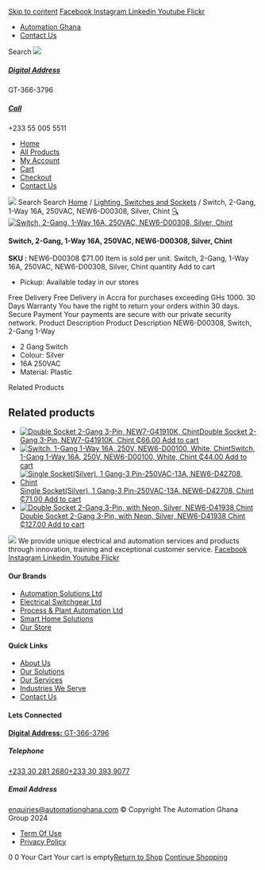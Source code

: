 [Skip to content](https://store.automationghana.com/product/switch-new6-d00308-chint/#content)
[ Facebook ](https://www.facebook.com/automationgh/) [ Instagram ](https://www.instagram.com/automationgh/) [ Linkedin ](https://www.linkedin.com/company/the-automation-ghana-limited/) [ Youtube ](https://www.youtube.com/channel/UCurrRDUSm5oIW39VXjn1u0w) [ Flickr ](https://www.flickr.com/photos/181794037@N07/)
  * [ Automation Ghana ](https://automationghana.com)
  * [ Contact Us ](https://store.automationghana.com/contact/)


Search
[ ![](https://store.automationghana.com/wp-content/uploads/2024/04/Website-TAGG-Logo-BLUE.png) ](https://store.automationghana.com/)
[ ](https://maps.app.goo.gl/m4xeaagWCNbLk4jM6)
#####  [ Digital Address ](https://maps.app.goo.gl/m4xeaagWCNbLk4jM6)
GT-366-3796 
[ ](tel:+233550055511)
#####  [ Call ](tel:+233550055511)
+233 55 005 5511 
  * [Home](https://store.automationghana.com/)
  * [All Products](https://store.automationghana.com/shop/)
  * [My Account](https://store.automationghana.com/my-account/)
  * [Cart](https://store.automationghana.com/cart/)
  * [Checkout](https://store.automationghana.com/checkout/)
  * [Contact Us](https://store.automationghana.com/contact/)


[![](https://store.automationghana.com/wp-content/uploads/2024/04/AutomationGhana_logo_white.png)](https://store.automationghana.com)
Search
Search
[Home](https://store.automationghana.com) / [Lighting, Switches and Sockets](https://store.automationghana.com/product-category/lighting-switches-and-sockets/) / Switch, 2-Gang, 1-Way 16A, 250VAC, NEW6-D00308, Silver, Chint
[🔍](https://store.automationghana.com/product/switch-new6-d00308-chint/)
[![Switch, 2-Gang, 1-Way 16A, 250VAC, NEW6-D00308, Silver, Chint](https://store.automationghana.com/wp-content/uploads/2020/04/ONLINE-STORE-SWITCH-10.jpg)](https://store.automationghana.com/wp-content/uploads/2020/04/ONLINE-STORE-SWITCH-10.jpg)
####  Switch, 2-Gang, 1-Way 16A, 250VAC, NEW6-D00308, Silver, Chint 
**SKU :** NEW6-D00308 
₵71.00
Item is sold per unit.
Switch, 2-Gang, 1-Way 16A, 250VAC, NEW6-D00308, Silver, Chint quantity
Add to cart
  * Pickup: Available today in our stores


Free Delivery 
Free Delivery in Accra for purchases exceeding GHs 1000. 
30 Days Warranty 
You have the right to return your orders within 30 days. 
Secure Payment 
Your payments are secure with our private security network. 
Product Description
Product Description
NEW6-D00308, Switch, 2-Gang 1-Way 
  * 2 Gang Switch
  * Colour: Silver
  * 16A 250VAC
  * Material: Plastic


Related Products 
## Related products
  * [![Double Socket 2-Gang 3-Pin, NEW7-G41910K, Chint](https://store.automationghana.com/wp-content/uploads/2020/04/SOCKET-2-300x300.jpg)Double Socket 2-Gang 3-Pin, NEW7-G41910K, Chint ₵66.00 ](https://store.automationghana.com/product/double-socket-new7-g41910k-chint/)
[Add to cart](https://store.automationghana.com/product/switch-new6-d00308-chint/?add-to-cart=1540)
  * [![Switch, 1-Gang 1-Way 16A, 250V, NEW6-D00100, White, Chint](https://store.automationghana.com/wp-content/uploads/2020/04/1-gang-white-300x300.jpg)Switch, 1-Gang 1-Way 16A, 250V, NEW6-D00100, White, Chint ₵44.00 ](https://store.automationghana.com/product/switch-new6-d00100-chint/)
[Add to cart](https://store.automationghana.com/product/switch-new6-d00308-chint/?add-to-cart=1541)
  * [![Single Socket\(Silver\), 1 Gang-3 Pin-250VAC-13A, NEW6-D42708, Chint](https://store.automationghana.com/wp-content/uploads/2020/04/1-gang-silver-socket-300x300.jpg)Single Socket(Silver), 1 Gang-3 Pin-250VAC-13A, NEW6-D42708, Chint ₵71.00 ](https://store.automationghana.com/product/single-socket-new6-d42708-chint/)
[Add to cart](https://store.automationghana.com/product/switch-new6-d00308-chint/?add-to-cart=1528)
  * [![Double Socket 2-Gang 3-Pin, with Neon, Silver, NEW6-D41938 Chint](https://store.automationghana.com/wp-content/uploads/2020/04/2-gang-silver-300x300.jpg)Double Socket 2-Gang 3-Pin, with Neon, Silver, NEW6-D41938 Chint ₵127.00 ](https://store.automationghana.com/product/double-socket-with-neon-new6-d41938-chint/)
[Add to cart](https://store.automationghana.com/product/switch-new6-d00308-chint/?add-to-cart=1507)


![](https://store.automationghana.com/wp-content/uploads/2024/04/AutomationGhana_logo_white.png)
We provide unique electrical and automation services and products through innovation, training and exceptional customer service.
[ Facebook ](https://www.facebook.com/automationgh/) [ Instagram ](https://www.instagram.com/automationgh/) [ Linkedin ](https://www.linkedin.com/company/the-automation-ghana-limited/) [ Youtube ](https://www.youtube.com/channel/UCurrRDUSm5oIW39VXjn1u0w) [ Flickr ](https://www.flickr.com/photos/181794037@N07/)
#### Our Brands
  * [ Automation Solutions Ltd ](https://store.automationghana.com/product/switch-new6-d00308-chint/)
  * [ Electrical Switchgear Ltd ](https://store.automationghana.com/product/switch-new6-d00308-chint/)
  * [ Process & Plant Automation Ltd ](https://store.automationghana.com/product/switch-new6-d00308-chint/)
  * [ Smart Home Solutions ](https://store.automationghana.com/product/switch-new6-d00308-chint/)
  * [ Our Store ](https://store.automationghana.com/product/switch-new6-d00308-chint/)


#### Quick Links
  * [ About Us ](https://store.automationghana.com/product/switch-new6-d00308-chint/)
  * [ Our Solutions ](https://store.automationghana.com/product/switch-new6-d00308-chint/)
  * [ Our Services ](https://store.automationghana.com/product/switch-new6-d00308-chint/)
  * [ Industries We Serve ](https://store.automationghana.com/product/switch-new6-d00308-chint/)
  * [ Contact Us ](https://store.automationghana.com/product/switch-new6-d00308-chint/)


#### Lets Connected
[**Digital Address:** GT-366-3796](https://maps.app.goo.gl/m4xeaagWCNbLk4jM6)
#####  Telephone 
[ +233 30 281 2680](tel:+233302812680)[+233 30 393 9077](https://store.automationghana.com/product/switch-new6-d00308-chint/+233303939077)
#####  Email Address 
enquiries@automationghana.com 
© Copyright The Automation Ghana Group 2024
  * [ Term Of Use ](https://store.automationghana.com/product/switch-new6-d00308-chint/)
  * [ Privacy Policy ](https://store.automationghana.com/product/switch-new6-d00308-chint/)


0
0
Your Cart
Your cart is empty[Return to Shop](https://store.automationghana.com/shop/)
[Continue Shopping](https://store.automationghana.com/product/switch-new6-d00308-chint/)
